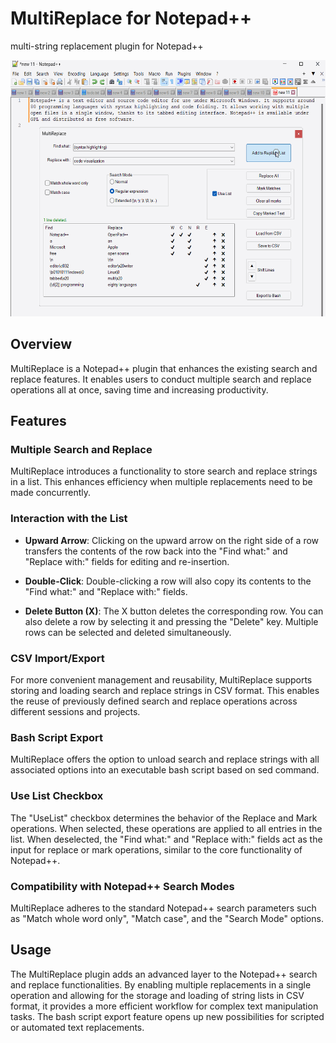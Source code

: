 
# MultiReplace for Notepad++
multi-string replacement plugin for Notepad++

<img src="./NppMultiReplace.gif" alt="MultiReplace Screenshot" width="560" height="410">

## Overview

MultiReplace is a Notepad++ plugin that enhances the existing search and replace features. It enables users to conduct multiple search and replace operations all at once, saving time and increasing productivity.

## Features

### Multiple Search and Replace

MultiReplace introduces a functionality to store search and replace strings in a list. This enhances efficiency when multiple replacements need to be made concurrently. 

### Interaction with the List

- **Upward Arrow**: Clicking on the upward arrow on the right side of a row transfers the contents of the row back into the "Find what:" and "Replace with:" fields for editing and re-insertion.

- **Double-Click**: Double-clicking a row will also copy its contents to the "Find what:" and "Replace with:" fields.

- **Delete Button (X)**: The X button deletes the corresponding row. You can also delete a row by selecting it and pressing the "Delete" key. Multiple rows can be selected and deleted simultaneously.

### CSV Import/Export

For more convenient management and reusability, MultiReplace supports storing and loading search and replace strings in CSV format. This enables the reuse of previously defined search and replace operations across different sessions and projects.

### Bash Script Export

MultiReplace offers the option to unload search and replace strings with all associated options into an executable bash script based on sed command.

### Use List Checkbox

The "UseList" checkbox determines the behavior of the Replace and Mark operations. When selected, these operations are applied to all entries in the list. When deselected, the "Find what:" and "Replace with:" fields act as the input for replace or mark operations, similar to the core functionality of Notepad++.

### Compatibility with Notepad++ Search Modes

MultiReplace adheres to the standard Notepad++ search parameters such as "Match whole word only", "Match case", and the "Search Mode" options.

## Usage

The MultiReplace plugin adds an advanced layer to the Notepad++ search and replace functionalities. By enabling multiple replacements in a single operation and allowing for the storage and loading of string lists in CSV format, it provides a more efficient workflow for complex text manipulation tasks. The bash script export feature opens up new possibilities for scripted or automated text replacements.

